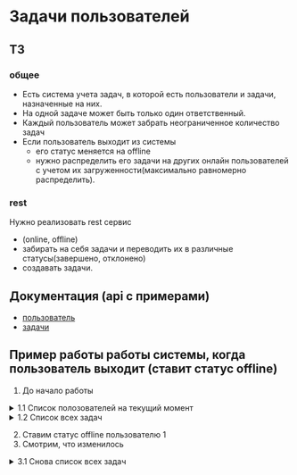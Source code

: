# Задачи пользователей

## ТЗ 
### общее
- Есть система учета задач, в которой есть пользователи и задачи, назначенные на них.
- На одной задаче может быть только один ответственный. 
- Каждый пользователь может забрать неограниченное количество задач
- Если пользователь выходит из системы
    - его статус меняется на offline
    - нужно распределить его задачи на других онлайн пользователей с учетом их загруженности(максимально равномерно распределить).

### rest
Нужно реализовать rest сервис
- (online, offline)
- забирать на себя задачи и переводить их в различные статусы(завершено, отклонено)
- создавать задачи.

## Документация (api c примерами)
- [пользователь](https://documenter.getpostman.com/view/6588996/RztoMTwv)
- [задачи](https://documenter.getpostman.com/view/6588996/RztoMojU)

## Пример работы работы системы, когда пользователь выходит (ставит статус offline)
1. До начало работы

<details>
<summary>1.1 Список полозователей на текущий момент</summary>

Пользователь 4 не должен участвовать, т.к. он offline
Должны задачи взять пользовать 2 и 3
<pre>
[
    {
        "id": 1,
        "username": "user1",
        "email": "email1",
        "status": "Online"
    },
    {
        "id": 2,
        "username": "user2",
        "email": "email2",
        "status": "Online"
    },
    {
        "id": 3,
        "username": "user3",
        "email": "email3",
        "status": "Online"
    },
    {
        "id": 4,
        "username": "user4",
        "email": "email4",
        "status": "Offline"
    }
]
</pre>
</details>

<details>
<summary>1.2 Список всех задач</summary>

<pre>
[
    {
        "id": 5,
        "name": "name task1",
        "userId": 1,
        "status": "Open"
    },
    {
        "id": 6,
        "name": "name task2",
        "userId": 1,
        "status": "Open"
    }
]
</pre>
</details>

2. Ставим статус offline пользователю 1
3. Смотрим, что изменилось

<details>
<summary>3.1 Снова список всех задач</summary>
Изменились правильно userId задач
<pre>
[
    {
        "id": 5,
        "name": "name task1",
        "userId": 2,
        "status": "Open"
    },
    {
        "id": 6,
        "name": "name task2",
        "userId": 3,
        "status": "Open"
    }
]
</pre>
</details>






